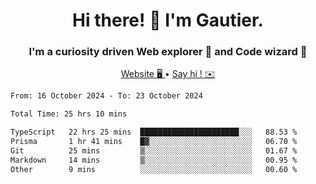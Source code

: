<h1 align="center">Hi there! 👋 I'm Gautier.</h1>
<h3 align="center">I'm a curiosity driven Web explorer 🚀 and Code wizard 🧙</h3>

<p align="center">
  <a href="https://xisabla.github.io/">Website 🖥️ </a> •
  <a href="mailto:xisabla.dev@gmail.com">Say hi ! ✉️</a>
</p>

<!--START_SECTION:waka-->

```txt
From: 16 October 2024 - To: 23 October 2024

Total Time: 25 hrs 10 mins

TypeScript   22 hrs 25 mins  ██████████████████████░░░   88.53 %
Prisma       1 hr 41 mins    █▓░░░░░░░░░░░░░░░░░░░░░░░   06.70 %
Git          25 mins         ▒░░░░░░░░░░░░░░░░░░░░░░░░   01.67 %
Markdown     14 mins         ▒░░░░░░░░░░░░░░░░░░░░░░░░   00.95 %
Other        9 mins          ░░░░░░░░░░░░░░░░░░░░░░░░░   00.60 %
```

<!--END_SECTION:waka-->
